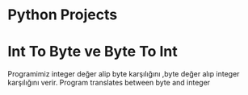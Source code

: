 # Python Projects



# Int To Byte ve Byte To Int 
Programimiz integer değer alip byte karşılığını ,byte
değer alıp integer karşılığını verir.
Program translates between byte and integer

